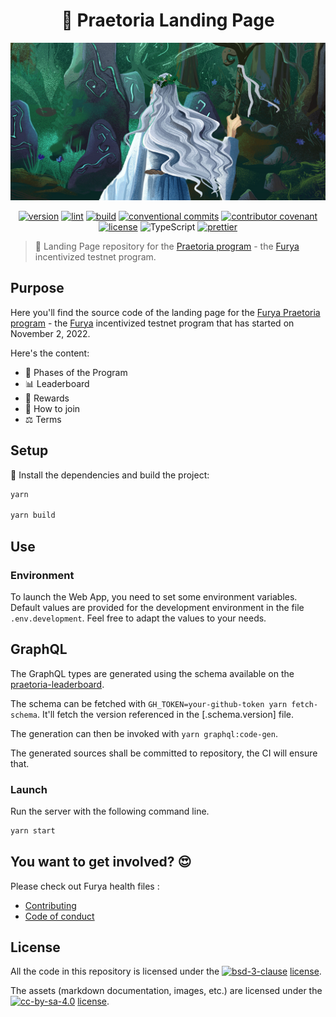<div align="center">
  <h1>🧙 Praetoria Landing Page</h1>
</div>

[![praetoria github bannner](./etc/image/praetoria-banner.jpg)](https://praetoria.furya.network)

<div align="center">
<a href="https://github.com/furysport/praetoria-web/releases"><img src="https://img.shields.io/github/v/release/furya/praetoria-web?style=for-the-badge&amp;logo=github" alt="version"></a>
<a href="https://github.com/furysport/praetoria-web/actions/workflows/lint.yml"><img src="https://img.shields.io/github/actions/workflow/status/furya/praetoria-web/lint.yml?label=lint&amp;style=for-the-badge&amp;logo=github" alt="lint"></a>
<a href="https://github.com/furysport/praetoria-web/actions/workflows/build.yml"><img src="https://img.shields.io/github/actions/workflow/status/furya/praetoria-web/build.yml?label=build&amp;style=for-the-badge&amp;logo=github" alt="build"></a>
<a href="https://conventionalcommits.org"><img src="https://img.shields.io/badge/Conventional%20Commits-1.0.0-yellow.svg?style=for-the-badge&amp;logo=conventionalcommits" alt="conventional commits"></a>
<a href="https://github.com/furysport/.github/blob/main/CODE_OF_CONDUCT.md"><img src="https://img.shields.io/badge/Contributor%20Covenant-2.1-4baaaa.svg?style=for-the-badge" alt="contributor covenant"></a>
<a href="https://opensource.org/licenses/BSD-3-Clause"><img src="https://img.shields.io/badge/License-BSD_3--Clause-blue.svg?style=for-the-badge" alt="license"></a>
<img src="https://img.shields.io/badge/typescript-%23007ACC.svg?style=for-the-badge&amp;logo=typescript&amp;logoColor=white" alt="TypeScript">
<a href="https://github.com/prettier/prettier"><img src="https://img.shields.io/badge/code_style-prettier-ff69b4.svg?style=for-the-badge" alt="prettier"></a></p>
</div>

> 🧙 Landing Page repository for the [Praetoria program][Praetoria] - the [Furya](https://furya.network/) incentivized testnet program.

## Purpose

Here you'll find the source code of the landing page for the [Furya Praetoria program][Praetoria] - the [Furya] incentivized testnet program that has started on November 2, 2022.

Here's the content:

- 📍 Phases of the Program
- 📊 Leaderboard
- 💸 Rewards
- 🤗 How to join
- ⚖️ Terms

## Setup

🚚 Install the dependencies and build the project:

```sh
yarn

yarn build
```

## Use

### Environment

To launch the Web App, you need to set some environment variables. Default values are provided for the development environment in the file `.env.development`.
Feel free to adapt the values to your needs.

## GraphQL

 The GraphQL types are generated using the schema available on the [praetoria-leaderboard](https://github.com/furysport/praetoria-leaderboard).

 The schema can be fetched with `GH_TOKEN=your-github-token yarn fetch-schema`. It'll fetch the version referenced in the [.schema.version] file.

 The generation can then be invoked with `yarn graphql:code-gen`.

 The generated sources shall be committed to repository, the CI will ensure that.

### Launch

Run the server with the following command line.

```sh
yarn start
```

## You want to get involved? 😍

Please check out Furya health files :

- [Contributing](https://github.com/furysport/.github/blob/main/CONTRIBUTING.md)
- [Code of conduct](https://github.com/furysport/.github/blob/main/CODE_OF_CONDUCT.md)

## License

All the code in this repository is licensed under the [![bsd-3-clause][bsd-3-clause-image]][cc-by-sa] [license](LICENSE).

The assets (markdown documentation, images, etc.) are licensed under the [![cc-by-sa-4.0][cc-by-sa-image]][cc-by-sa] [license](LICENSE-ASSETS).

[Praetoria]: https://praetoria.furya.network
[Furya]: https://furya.network
[cc-by-sa]: https://creativecommons.org/licenses/by-sa/4.0/
[cc-by-sa-image]: https://i.creativecommons.org/l/by-sa/4.0/80x15.png
[bsd-3-clause-image]: https://img.shields.io/badge/License-BSD_3--Clause-blue.svg

